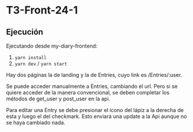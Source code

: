 # T3-Front-24-1

## Ejecución

Ejecutando desde my-diary-frontend:

1. `yarn install`
2. `yarn dev` / `yarn start`

Hay dos páginas la de landing y la de Entries, cuyo link es /Entries/:user.

Se puede acceder manualmente a Entries, cambiando el url. Pero si se quiere acceder de la manera convencional, se deben completar los métodos de get_user y post_user en la api.

Para editar una Entry se debe presionar el ícono del lápiz a la derecha de esta y luego el del checkmark. Esto enviará una update a la Api aunque no se haya cambiado nada.


